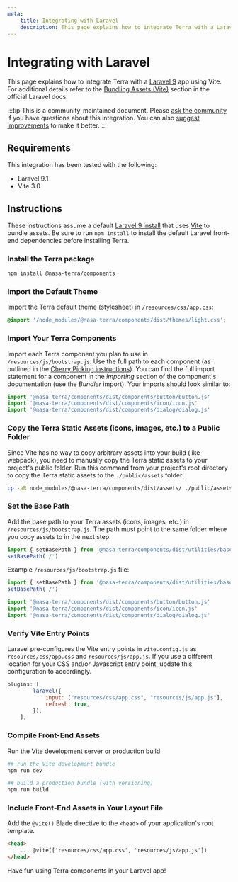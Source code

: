 ```yaml
---
meta:
    title: Integrating with Laravel
    description: This page explains how to integrate Terra with a Laravel app.
---
```


# Integrating with Laravel

This page explains how to integrate Terra with a [Laravel 9](https://laravel.com) app using Vite. For additional details refer to the [Bundling Assets (Vite)](https://laravel.com/docs/9.x/vite) section in the official Laravel docs.

:::tip
This is a community-maintained document. Please [ask the community](/resources/community) if you have questions about this integration. You can also [suggest improvements](https://github.com/nasa/terra-ui-components/blob/next/docs/tutorials/integrating-with-laravel.md) to make it better.
:::

## Requirements

This integration has been tested with the following:

-   Laravel 9.1
-   Vite 3.0

## Instructions

These instructions assume a default [Laravel 9 install](https://laravel.com/docs/9.x/installation) that uses [Vite](https://vitejs.dev/) to bundle assets.
Be sure to run `npm install` to install the default Laravel front-end dependencies before installing Terra.

### Install the Terra package

```bash
npm install @nasa-terra/components
```

### Import the Default Theme

Import the Terra default theme (stylesheet) in `/resources/css/app.css`:

```css
@import '/node_modules/@nasa-terra/components/dist/themes/light.css';
```

### Import Your Terra Components

Import each Terra component you plan to use in `/resources/js/bootstrap.js`. Use the full path to each component (as outlined in the [Cherry Picking instructions](https://shoelace.style/getting-started/installation#cherry-picking)). You can find the full import statement for a component in the _Importing_ section of the component's documentation (use the _Bundler_ import). Your imports should look similar to:

```js
import '@nasa-terra/components/dist/components/button/button.js'
import '@nasa-terra/components/dist/components/icon/icon.js'
import '@nasa-terra/components/dist/components/dialog/dialog.js'
```

### Copy the Terra Static Assets (icons, images, etc.) to a Public Folder

Since Vite has no way to copy arbitrary assets into your build (like webpack), you need to manually copy the Terra static assets to your project's public folder. Run this command from your project's root directory to copy the Terra static assets to the `./public/assets` folder:

```sh
cp -aR node_modules/@nasa-terra/components/dist/assets/ ./public/assets
```

### Set the Base Path

Add the base path to your Terra assets (icons, images, etc.) in `/resources/js/bootstrap.js`. The path must point to the same folder where you copy assets to in the next step.

```js
import { setBasePath } from '@nasa-terra/components/dist/utilities/base-path.js'
setBasePath('/')
```

Example `/resources/js/bootstrap.js` file:

```js
import { setBasePath } from '@nasa-terra/components/dist/utilities/base-path.js'
setBasePath('/')

import '@nasa-terra/components/dist/components/button/button.js'
import '@nasa-terra/components/dist/components/icon/icon.js'
import '@nasa-terra/components/dist/components/dialog/dialog.js'
```

### Verify Vite Entry Points

Laravel pre-configures the Vite entry points in `vite.config.js` as `resources/css/app.css` and `resources/js/app.js`. If you use a different location for your CSS and/or Javascript entry point, update this configuration to accordingly.

```js
plugins: [
        laravel({
            input: ["resources/css/app.css", "resources/js/app.js"],
            refresh: true,
        }),
    ],
```

### Compile Front-End Assets

Run the Vite development server or production build.

```bash
## run the Vite development bundle
npm run dev

## build a production bundle (with versioning)
npm run build
```

### Include Front-End Assets in Your Layout File

Add the `@vite()` Blade directive to the `<head>` of your application's root template.

```html
<head>
    ... @vite(['resources/css/app.css', 'resources/js/app.js'])
</head>
```

Have fun using Terra components in your Laravel app!
